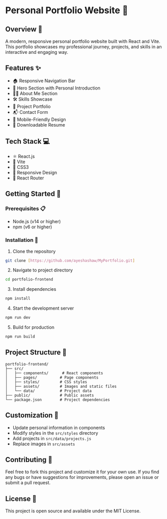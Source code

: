 # Personal Portfolio Website 🚀

## Overview 🌟
A modern, responsive personal portfolio website built with React and Vite. This portfolio showcases my professional journey, projects, and skills in an interactive and engaging way.

## Features ✨
- 🏠 Responsive Navigation Bar
- 👋 Hero Section with Personal Introduction
- 👨‍💻 About Me Section
- 🛠️ Skills Showcase
- 🎯 Project Portfolio
- 📬 Contact Form
- 📱 Mobile-Friendly Design
- 📄 Downloadable Resume

## Tech Stack 💻
- ⚛️ React.js
- 🚀 Vite
- 🎨 CSS3
- 📱 Responsive Design
- 🔄 React Router

## Getting Started 🏁

### Prerequisites 📋
- Node.js (v14 or higher)
- npm (v6 or higher)

### Installation 🔧
1. Clone the repository
```bash
git clone [https://github.com/ayeshashaw/MyPortfolio.git]
```

2. Navigate to project directory
```bash
cd portfolio-frontend
```

3. Install dependencies
```bash
npm install
```

4. Start the development server
```bash
npm run dev
```

5. Build for production
```bash
npm run build
```

## Project Structure 📁
```
portfolio-frontend/
├── src/
│   ├── components/      # React components
│   ├── pages/          # Page components
│   ├── styles/         # CSS styles
│   ├── assets/         # Images and static files
│   └── data/           # Project data
├── public/             # Public assets
└── package.json        # Project dependencies
```

## Customization 🎨
- Update personal information in components
- Modify styles in the `src/styles` directory
- Add projects in `src/data/projects.js`
- Replace images in `src/assets`

## Contributing 🤝
Feel free to fork this project and customize it for your own use. If you find any bugs or have suggestions for improvements, please open an issue or submit a pull request.

## License 📄
This project is open source and available under the MIT License.
